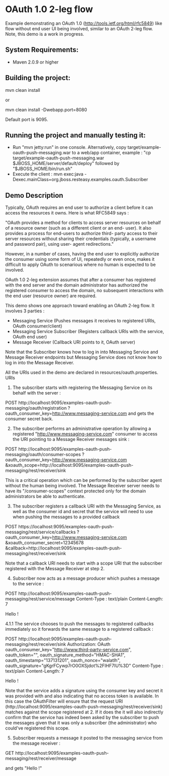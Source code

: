 OAuth 1.0 2-leg flow
===================

Example demonstrating an OAuth 1.0 (http://tools.ietf.org/html/rfc5849)
like flow without end user UI being involved, similar to an OAuth 2-leg flow.
Note, this demo is a work in progress.
  

System Requirements:
-------------------------
- Maven 2.0.9 or higher

Building the project:
-------------------------

mvn clean install

or

mvn clean install -Dwebapp.port=8080

Default port is 9095.

Running the project and manually testing it:
-------------------------
- Run "mvn jetty:run" in one console. 
  Alternatively, copy target/example-oauth-push-messaging.war to a web/app container, example :
  "cp target/example-oauth-push-messaging.war $JBOSS_HOME/server/default/deploy" followed by
  "$JBOSS_HOME/bin/run.sh"   
- Execute the client :
  mvn exec:java -Dexec.mainClass=org.jboss.resteasy.examples.oauth.Subscriber
  
Demo Description
-------------------------

Typically, OAuth requires an end user to authorize a client before it can access the
resources it owns. Here is what RFC5849 says :

"OAuth provides a method for clients to access server resources on
 behalf of a resource owner (such as a different client or an end-
 user).  It also provides a process for end-users to authorize third-
 party access to their server resources without sharing their
 credentials (typically, a username and password pair), using user-
 agent redirections."

However, in a number of cases, having the end user to explicitly authorize the consumer
using some form of UI, repeatedly or even once, makes it difficult to apply OAuth to scenarious
where no human is expected to be involved.

OAuth 1.0 2-leg extension assumes that after a consumer has registered with the end server 
and the domain administrator has authorized the registered consumer to access the domain, no
subsequent interactions with the end user (resource owner) are required. 

This demo shows one approach toward enabling an OAuth 2-leg flow. It involves 3 parties : 
- Messaging Service (Pushes messages it receives to registered URIs, OAuth consumer/client)
- Messaging Service Subscriber (Registers callback URIs with the service, OAuth end user)
- Message Receiver (Callback URI points to it, OAuth server)
 
Note that the Subscriber knows how to log in into Messaging Service and Message Receiver
endpoints but Messaging Service does not know how to log in into the Message Receiver.  

All the URIs used in the demo are declared in resources/oauth.properties.
URIs

1. The subscriber starts with registering the Messaging Service on its behalf with the
   server :

POST http://localhost:9095/examples-oauth-push-messaging/oauth/registration
     ?oauth_consumer_key=http://www.messaging-service.com
and gets the consumer secret back.

2. The subscriber performs an administrative operation by allowing a registered "http://www.messaging-service.com"
consumer to access the URI pointing to a Message Receiver messages sink :

POST http://localhost:9095/examples-oauth-push-messaging/oauth/consumer-scopes
     ?oauth_consumer_key=http://www.messaging-service.com
      &xoauth_scope=http://localhost:9095/examples-oauth-push-messaging/rest/receiver/sink
      
This is a critical operation which can be performed by the subscriber agent without the human being involved.
The Message Receiver server needs to have its "/consumer-scopes" context protected only for the domain administrators
be able to authenticate.

3. The subscriber registers a callback URI with the Messaging Service, as well as the consumer id and secret
that the service will need to use when pushing the messages to a provided callback

POST https://localhost:9095/examples-oauth-push-messaging/rest/service/callbacks
     ?oauth_consumer_key=http://www.messaging-service.com
     &xoauth_consumer_secret=12345678 
     &callback=http://localhost:9095/examples-oauth-push-messaging/rest/receiver/sink
     
Note that a callback URI needs to start with a scope URI that the subscriber registered with the
Message Receiver at step 2.

4. Subscriber now acts as a message producer which pushes a message to the service :

POST http://localhost:9095/examples-oauth-push-messaging/rest/service/message
Content-Type : text/plain
Content-Length: 7

Hello !

4.1.1 The service chooses to push the messages to registered callbacks immediately so
it forwards the same message to a registered callback :

POST http://localhost:9095/examples-oauth-push-messaging/rest/receiver/sink
Authorization: OAuth
        oauth_consumer_key="http://www.third-party-service.com",
        oauth_token="",
        oauth_signature_method="HMAC-SHA1",
        oauth_timestamp="137131201",
        oauth_nonce="walatlh",
        oauth_signature="gKgrFCywp7rO0OXSjdot%2FIHF7IU%3D"
Content-Type : text/plain
Content-Length: 7

Hello !

Note that the service adds a signature using the consumer key and secret it was provided with
and also indicating that no access token is available. In this case the OAuthFilter will
ensure that the request URI (http://localhost:9095/examples-oauth-push-messaging/rest/receiver/sink)
matches against the scope registered at 2. If it does the it will also indirectly confirm
that the service has indeed been asked by the subscriber to push the messages given that
it was only a subscriber (the administrator) who could've registered this scope.

5. Subscriber requests a message it posted to the messaging service from the message receiver :

GET http://localhost:9095/examples-oauth-push-messaging/rest/receiver/message

and gets "Hello !"  